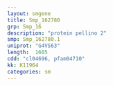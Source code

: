 ```yaml
---
layout: smgene
title: Smp_162780
grp: Smp_16
description: "protein pellino 2"
smp: Smp_162780.1
uniprot: "G4VS63"
length:  1605
cdd: "cl04696, pfam04710"
kk: K11964
categories: sm
---
```

